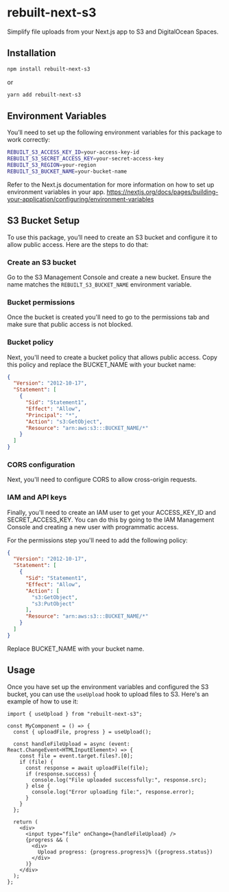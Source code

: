 # rebuilt-next-s3

Simplify file uploads from your Next.js app to S3 and DigitalOcean Spaces.

## Installation

```bash
npm install rebuilt-next-s3
```
or 
```bash
yarn add rebuilt-next-s3
```

## Environment Variables

You’ll need to set up the following environment variables for this package to work correctly:

```bash
REBUILT_S3_ACCESS_KEY_ID=your-access-key-id
REBUILT_S3_SECRET_ACCESS_KEY=your-secret-access-key
REBUILT_S3_REGION=your-region
REBUILT_S3_BUCKET_NAME=your-bucket-name
```

Refer to the Next.js documentation for more information on how to set up environment variables in your app.
https://nextjs.org/docs/pages/building-your-application/configuring/environment-variables

## S3 Bucket Setup

To use this package, you’ll need to create an S3 bucket and configure it to allow public access. Here are the steps to do that:

### Create an S3 bucket
Go to the S3 Management Console and create a new bucket. Ensure the name matches the `REBUILT_S3_BUCKET_NAME` environment variable.

### Bucket permissions
Once the bucket is created you'll need to go to the permissions tab and make sure that public access is not blocked.

### Bucket policy
Next, you'll need to create a bucket policy that allows public access. Copy this policy and replace the BUCKET_NAME  with your bucket name:

```JSON
{
  "Version": "2012-10-17",
  "Statement": [
    {
      "Sid": "Statement1",
      "Effect": "Allow",
      "Principal": "*",
      "Action": "s3:GetObject",
      "Resource": "arn:aws:s3:::BUCKET_NAME/*"
    }
  ]
}
```

### CORS configuration
Next, you'll need to configure CORS to allow cross-origin requests.

### IAM and API keys
Finally, you'll need to create an IAM user to get your ACCESS_KEY_ID and SECRET_ACCESS_KEY. You can do this by going to the IAM Management Console and creating a new user with programmatic access.

For the permissions step you'll need to add the following policy:

```JSON
{
  "Version": "2012-10-17",
  "Statement": [
    {
      "Sid": "Statement1",
      "Effect": "Allow",
      "Action": [
        "s3:GetObject",
        "s3:PutObject"
      ],
      "Resource": "arn:aws:s3:::BUCKET_NAME/*"
    }
  ]
}
```

Replace BUCKET_NAME with your bucket name.

## Usage

Once you have set up the environment variables and configured the S3 bucket, you can use the `useUpload` hook to upload files to S3. Here's an example of how to use it:

```tsx
import { useUpload } from "rebuilt-next-s3";

const MyComponent = () => {
  const { uploadFile, progress } = useUpload();

  const handleFileUpload = async (event: React.ChangeEvent<HTMLInputElement>) => {
    const file = event.target.files?.[0];
    if (file) {
      const response = await uploadFile(file);
      if (response.success) {
        console.log("File uploaded successfully:", response.src);
      } else {
        console.log("Error uploading file:", response.error);
      }
    }
  };

  return (
    <div>
      <input type="file" onChange={handleFileUpload} />
      {progress && (
        <div>
          Upload progress: {progress.progress}% ({progress.status})
        </div>
      )}
    </div>
  );
};
``` 
